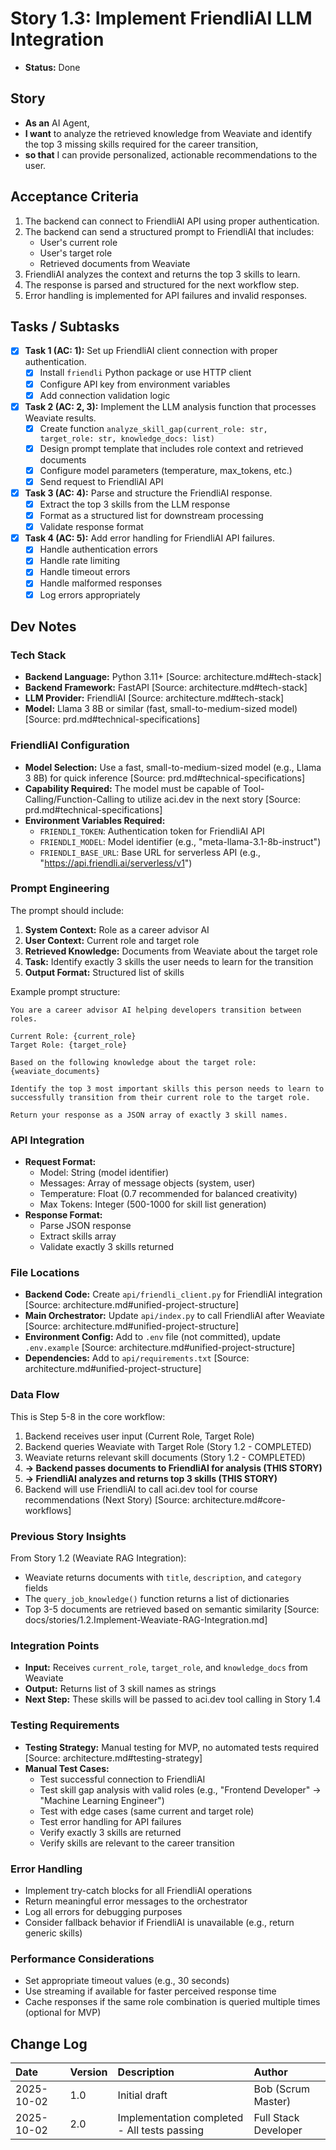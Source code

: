 # Story 1.3: Implement FriendliAI LLM Integration

- **Status:** Done

## Story

- **As an** AI Agent,
- **I want** to analyze the retrieved knowledge from Weaviate and identify the top 3 missing skills required for the career transition,
- **so that** I can provide personalized, actionable recommendations to the user.

## Acceptance Criteria

1. The backend can connect to FriendliAI API using proper authentication.
2. The backend can send a structured prompt to FriendliAI that includes:
   - User's current role
   - User's target role
   - Retrieved documents from Weaviate
3. FriendliAI analyzes the context and returns the top 3 skills to learn.
4. The response is parsed and structured for the next workflow step.
5. Error handling is implemented for API failures and invalid responses.

## Tasks / Subtasks

- [x] **Task 1 (AC: 1):** Set up FriendliAI client connection with proper authentication.
  - [x] Install `friendli` Python package or use HTTP client
  - [x] Configure API key from environment variables
  - [x] Add connection validation logic
- [x] **Task 2 (AC: 2, 3):** Implement the LLM analysis function that processes Weaviate results.
  - [x] Create function `analyze_skill_gap(current_role: str, target_role: str, knowledge_docs: list)`
  - [x] Design prompt template that includes role context and retrieved documents
  - [x] Configure model parameters (temperature, max_tokens, etc.)
  - [x] Send request to FriendliAI API
- [x] **Task 3 (AC: 4):** Parse and structure the FriendliAI response.
  - [x] Extract the top 3 skills from the LLM response
  - [x] Format as a structured list for downstream processing
  - [x] Validate response format
- [x] **Task 4 (AC: 5):** Add error handling for FriendliAI API failures.
  - [x] Handle authentication errors
  - [x] Handle rate limiting
  - [x] Handle timeout errors
  - [x] Handle malformed responses
  - [x] Log errors appropriately

## Dev Notes

### Tech Stack

- **Backend Language:** Python 3.11+ [Source: architecture.md#tech-stack]
- **Backend Framework:** FastAPI [Source: architecture.md#tech-stack]
- **LLM Provider:** FriendliAI [Source: architecture.md#tech-stack]
- **Model:** Llama 3 8B or similar (fast, small-to-medium-sized model) [Source: prd.md#technical-specifications]

### FriendliAI Configuration

- **Model Selection:** Use a fast, small-to-medium-sized model (e.g., Llama 3 8B) for quick inference [Source: prd.md#technical-specifications]
- **Capability Required:** The model must be capable of Tool-Calling/Function-Calling to utilize aci.dev in the next story [Source: prd.md#technical-specifications]
- **Environment Variables Required:**
  - `FRIENDLI_TOKEN`: Authentication token for FriendliAI API
  - `FRIENDLI_MODEL`: Model identifier (e.g., "meta-llama-3.1-8b-instruct")
  - `FRIENDLI_BASE_URL`: Base URL for serverless API (e.g., "https://api.friendli.ai/serverless/v1")

### Prompt Engineering

The prompt should include:

1. **System Context:** Role as a career advisor AI
2. **User Context:** Current role and target role
3. **Retrieved Knowledge:** Documents from Weaviate about the target role
4. **Task:** Identify exactly 3 skills the user needs to learn for the transition
5. **Output Format:** Structured list of skills

Example prompt structure:

```
You are a career advisor AI helping developers transition between roles.

Current Role: {current_role}
Target Role: {target_role}

Based on the following knowledge about the target role:
{weaviate_documents}

Identify the top 3 most important skills this person needs to learn to successfully transition from their current role to the target role.

Return your response as a JSON array of exactly 3 skill names.
```

### API Integration

- **Request Format:**
  - Model: String (model identifier)
  - Messages: Array of message objects (system, user)
  - Temperature: Float (0.7 recommended for balanced creativity)
  - Max Tokens: Integer (500-1000 for skill list generation)
- **Response Format:**
  - Parse JSON response
  - Extract skills array
  - Validate exactly 3 skills returned

### File Locations

- **Backend Code:** Create `api/friendli_client.py` for FriendliAI integration [Source: architecture.md#unified-project-structure]
- **Main Orchestrator:** Update `api/index.py` to call FriendliAI after Weaviate [Source: architecture.md#unified-project-structure]
- **Environment Config:** Add to `.env` file (not committed), update `.env.example` [Source: architecture.md#unified-project-structure]
- **Dependencies:** Add to `api/requirements.txt` [Source: architecture.md#unified-project-structure]

### Data Flow

This is Step 5-8 in the core workflow:

1. Backend receives user input (Current Role, Target Role)
2. Backend queries Weaviate with Target Role (Story 1.2 - COMPLETED)
3. Weaviate returns relevant skill documents (Story 1.2 - COMPLETED)
4. **→ Backend passes documents to FriendliAI for analysis (THIS STORY)**
5. **→ FriendliAI analyzes and returns top 3 skills (THIS STORY)**
6. Backend will use FriendliAI to call aci.dev tool for course recommendations (Next Story)
   [Source: architecture.md#core-workflows]

### Previous Story Insights

From Story 1.2 (Weaviate RAG Integration):

- Weaviate returns documents with `title`, `description`, and `category` fields
- The `query_job_knowledge()` function returns a list of dictionaries
- Top 3-5 documents are retrieved based on semantic similarity
  [Source: docs/stories/1.2.Implement-Weaviate-RAG-Integration.md]

### Integration Points

- **Input:** Receives `current_role`, `target_role`, and `knowledge_docs` from Weaviate
- **Output:** Returns list of 3 skill names as strings
- **Next Step:** These skills will be passed to aci.dev tool calling in Story 1.4

### Testing Requirements

- **Testing Strategy:** Manual testing for MVP, no automated tests required [Source: architecture.md#testing-strategy]
- **Manual Test Cases:**
  - Test successful connection to FriendliAI
  - Test skill gap analysis with valid roles (e.g., "Frontend Developer" → "Machine Learning Engineer")
  - Test with edge cases (same current and target role)
  - Test error handling for API failures
  - Verify exactly 3 skills are returned
  - Verify skills are relevant to the career transition

### Error Handling

- Implement try-catch blocks for all FriendliAI operations
- Return meaningful error messages to the orchestrator
- Log all errors for debugging purposes
- Consider fallback behavior if FriendliAI is unavailable (e.g., return generic skills)

### Performance Considerations

- Set appropriate timeout values (e.g., 30 seconds)
- Use streaming if available for faster perceived response time
- Cache responses if the same role combination is queried multiple times (optional for MVP)

## Change Log

| Date       | Version | Description                                  | Author               |
| :--------- | :------ | :------------------------------------------- | :------------------- |
| 2025-10-02 | 1.0     | Initial draft                                | Bob (Scrum Master)   |
| 2025-10-02 | 2.0     | Implementation completed - All tests passing | Full Stack Developer |
